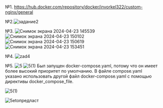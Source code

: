 # 
№1. https://hub.docker.com/repository/docker/invorkel322/custom-nginx/general
   
№2.![задание2](https://github.com/invorkel322/markdown-/assets/135625414/299d3784-a751-4a50-8cb1-43e6932371d9)

№3.
![Снимок экрана 2024-04-23 145539](https://github.com/invorkel322/markdown-/assets/135625414/2b8402c8-8f56-4424-a6f9-cba74237edec)
![Снимок экрана 2024-04-23 150102](https://github.com/invorkel322/markdown-/assets/135625414/f008b6b2-49fa-4c56-8438-1fc2687a98c4)
![Снимок экрана 2024-04-23 150619](https://github.com/invorkel322/markdown-/assets/135625414/541c64fd-a292-4505-a00a-e825c35c5ee8)
![Снимок экрана 2024-04-23 153451](https://github.com/invorkel322/markdown-/assets/135625414/11c27f72-ee22-4a2d-a59c-574bae01b15a)

№4.
![zad4](https://github.com/invorkel322/markdown-/assets/135625414/9de0b599-c834-481c-b126-21de0d9f98c9)

№5.
![5](https://github.com/invorkel322/markdown-/assets/135625414/2fa7cb3f-8c82-4425-bfa4-60858d5a1f45)
![5(1)](https://github.com/invorkel322/markdown-/assets/135625414/fc598e93-bf4c-4410-bb54-8ec71093ccdc)
 Был запущен docker-compose.yaml, потому что он имеет более высокий приоритет по умолчанию. В файле compose.yaml указано использовать другой файл docker-compose.yaml с помощью директивы docker_compose_file.
 
![5(1)](https://github.com/invorkel322/markdown-/assets/135625414/3559367d-9f2d-4a20-8d7b-e2f7514c428d)

![5etoпредласт](https://github.com/invorkel322/markdown-/assets/135625414/6b588169-6d48-4324-a2fc-54674c4d08f8)




 
